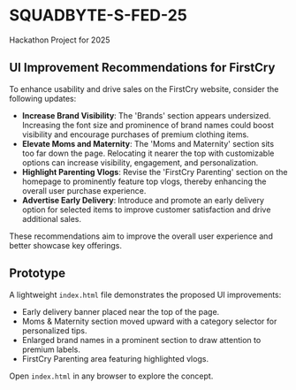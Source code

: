 # SQUADBYTE-S-FED-25
Hackathon Project for 2025

## UI Improvement Recommendations for FirstCry
To enhance usability and drive sales on the FirstCry website, consider the following updates:

- **Increase Brand Visibility**: The 'Brands' section appears undersized. Increasing the font size and prominence of brand names could boost visibility and encourage purchases of premium clothing items.
- **Elevate Moms and Maternity**: The 'Moms and Maternity' section sits too far down the page. Relocating it nearer the top with customizable options can increase visibility, engagement, and personalization.
- **Highlight Parenting Vlogs**: Revise the 'FirstCry Parenting' section on the homepage to prominently feature top vlogs, thereby enhancing the overall user purchase experience.
- **Advertise Early Delivery**: Introduce and promote an early delivery option for selected items to improve customer satisfaction and drive additional sales.

These recommendations aim to improve the overall user experience and better showcase key offerings.

## Prototype
A lightweight `index.html` file demonstrates the proposed UI improvements:
- Early delivery banner placed near the top of the page.
- Moms & Maternity section moved upward with a category selector for personalized tips.
- Enlarged brand names in a prominent section to draw attention to premium labels.
- FirstCry Parenting area featuring highlighted vlogs.

Open `index.html` in any browser to explore the concept.
